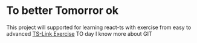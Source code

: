 # To better Tomorror ok

This project will supported for learning react-ts with exercise from easy to advanced [TS-Link Exercise](https://github.com/total-typescript/beginners-typescript-tutorial)
TO day I know more about GIT
